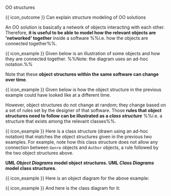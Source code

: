 <span id="title">OO structures</span>

<span id="outcomes">{{ icon_outcome }} Can explain structure modeling of OO solutions</span>

<div id="body">

An OO solution is basically a network of objects interacting with each other. Therefore, **it is useful to be able to model how the relevant objects are 'networked' together** inside a software %%i.e. how the objects are connected together%%.

<box>

{{ icon_example }} Given below is an illustration of some objects and how they are connected together. %%Note: the diagram uses an ad-hoc notation.%%
<p><pic eager src="{{baseUrl}}/modeling/modelingStructures/ooStructures/images/objectsAdHoc.png" width="500" />
<p/>

</box>

Note that these **object structures within the same software can change over time**.

<box>

{{ icon_example }} Given below is how the object structure in the previous example could have looked like at a different time.
<p><pic eager src="{{baseUrl}}/modeling/modelingStructures/ooStructures/images/objectsAdHoc2.png" width="500" />
<p/>

</box>

However, object structures do not change at random; they change based on a set of rules set by the designer of that software. Those **rules that object structures need to follow can be illustrated as a _class structure_** %%i.e. a structure that exists among the relevant classes%%.

<box>

{{ icon_example }} Here is a class structure (drawn using an ad-hoc notation) that matches the object structures given in the previous two examples. For example, note how this class structure does not allow any connection between `Genre` objects and `Author` objects, a rule followed by the two object structures above.
<p><pic eager src="{{baseUrl}}/modeling/modelingStructures/ooStructures/images/classesAdHoc.png" width="500" />
<p/>

</box>

**UML _Object Diagrams_ model object structures. UML _Class Diagrams_ model class structures.**

<box>

{{ icon_example }} Here is an object diagram for the above example:
<p><pic eager src="{{baseUrl}}/modeling/modelingStructures/ooStructures/images/objectDiagram.png" width="500" />

{{ icon_example }} And here is the class diagram for it:
<p><pic eager src="{{baseUrl}}/modeling/modelingStructures/ooStructures/images/classDiagram.png" width="500" />
<p/>

</box>

</div>

<div id="extras">
  <include src="exercises.md"/>
</div>
